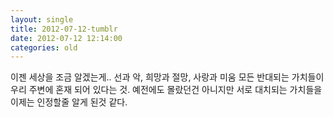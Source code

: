 ```yaml
---
layout: single
title: 2012-07-12-tumblr
date: 2012-07-12 12:14:00
categories: old
---
```

이젠 세상을 조금 알겠는게.. 선과 악, 희망과 절망, 사랑과 미움 모든 반대되는 가치들이 우리 주변에 혼재 되어 있다는 것. 예전에도 몰랐던건 아니지만 서로 대치되는 가치들을 이제는 인정할줄 알게 된것 같다.

